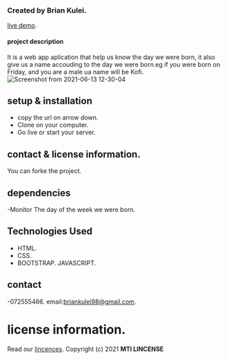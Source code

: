 ### Created by Brian Kulei.
[live demo](https://brian6382.github.io/web_application/).
#### project description
It is a web app aplication that help us know the day we were born, 
it also give us a name accouding to the day we were born.eg if you were born on Friday, and you are a male
ua name will be Kofi.
![Screenshot from 2021-06-13 12-30-04](https://user-images.githubusercontent.com/82508349/121802047-37719d80-cc43-11eb-87c9-764d7f787a66.png)
## setup & installation
- copy the url on arrow down.
- Clone on your computer.
- Go live or start your server.
## contact & license information.
You can forke the project.
## dependencies
-Monitor The day of the week we were born.
## Technologies Used
- HTML.
- CSS. 
- BOOTSTRAP.
 JAVASCRIPT.
## contact 
-072555466. email:briankulei98@gmail.com. 
# license information.
Read our [lincences](./Lincense).
Copyright (c) 2021 **MTI LINCENSE**
